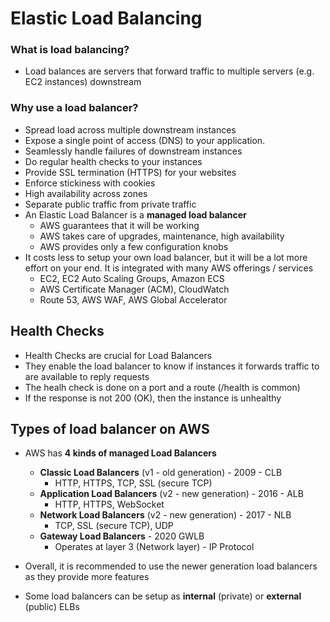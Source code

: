 # Elastic Load Balancing

### What is load balancing? 
 
- Load balances are servers that forward traffic to multiple servers (e.g. EC2 instances) downstream

### Why use a load balancer?

- Spread load across multiple downstream instances
- Expose a single point of access (DNS) to your application.
- Seamlessly handle failures of downstream instances
- Do regular health checks to your instances
- Provide SSL termination (HTTPS) for your websites
- Enforce stickiness with cookies
- High availability across zones
- Separate public traffic from private traffic
- An Elastic Load Balancer is a **managed load balancer**
    - AWS guarantees that it will be working
    - AWS takes care of upgrades, maintenance, high availability
    - AWS provides only a few configuration knobs
- It costs less to setup your own load balancer, but it will be a lot more effort on your end.
It is integrated with many AWS offerings / services
    - EC2, EC2 Auto Scaling Groups, Amazon ECS
    - AWS Certificate Manager (ACM), CloudWatch
    - Route 53, AWS WAF, AWS Global Accelerator

## Health Checks

- Health Checks are crucial for Load Balancers
- They enable the load balancer to know if instances it forwards traffic to are available to reply requests
- The healh check is done on a port and a route (/health is common)
- If the response is not 200 (OK), then the instance is unhealthy

## Types of load balancer on AWS
- AWS has **4 kinds of managed Load Balancers** 
    - **Classic Load Balancers** (v1 - old generation) - 2009 - CLB
        - HTTP, HTTPS, TCP, SSL (secure TCP)
    - **Application Load Balancers** (v2 - new generation) - 2016 - ALB
        - HTTP, HTTPS, WebSocket
    - **Network Load Balancers** (v2 - new generation) - 2017 - NLB
        - TCP, SSL (secure TCP), UDP
    - **Gateway Load Balancers** - 2020 GWLB
        - Operates at layer 3 (Network layer) - IP Protocol

- Overall, it is recommended to use the newer generation load balancers as they provide more features
- Some load balancers can be setup as **internal** (private) or **external** (public) ELBs



